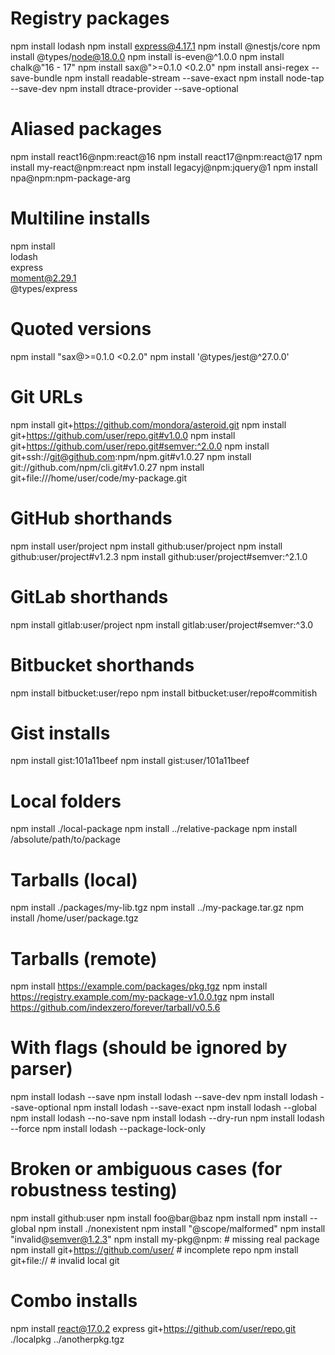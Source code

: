 # Registry packages
npm install lodash
npm install express@4.17.1
npm install @nestjs/core
npm install @types/node@18.0.0
npm install is-even@^1.0.0
npm install chalk@"16 - 17"
npm install sax@">=0.1.0 <0.2.0"
npm install ansi-regex --save-bundle
npm install readable-stream --save-exact
npm install node-tap --save-dev
npm install dtrace-provider --save-optional

# Aliased packages
npm install react16@npm:react@16
npm install react17@npm:react@17
npm install my-react@npm:react
npm install legacyj@npm:jquery@1
npm install npa@npm:npm-package-arg

# Multiline installs
npm install \
  lodash \
  express \
  moment@2.29.1 \
  @types/express

# Quoted versions
npm install "sax@>=0.1.0 <0.2.0"
npm install '@types/jest@^27.0.0'

# Git URLs
npm install git+https://github.com/mondora/asteroid.git
npm install git+https://github.com/user/repo.git#v1.0.0
npm install git+https://github.com/user/repo.git#semver:^2.0.0
npm install git+ssh://git@github.com:npm/npm.git#v1.0.27
npm install git://github.com/npm/cli.git#v1.0.27
npm install git+file:///home/user/code/my-package.git

# GitHub shorthands
npm install user/project
npm install github:user/project
npm install github:user/project#v1.2.3
npm install github:user/project#semver:^2.1.0

# GitLab shorthands
npm install gitlab:user/project
npm install gitlab:user/project#semver:^3.0

# Bitbucket shorthands
npm install bitbucket:user/repo
npm install bitbucket:user/repo#commitish

# Gist installs
npm install gist:101a11beef
npm install gist:user/101a11beef

# Local folders
npm install ./local-package
npm install ../relative-package
npm install /absolute/path/to/package

# Tarballs (local)
npm install ./packages/my-lib.tgz
npm install ../my-package.tar.gz
npm install /home/user/package.tgz

# Tarballs (remote)
npm install https://example.com/packages/pkg.tgz
npm install https://registry.example.com/my-package-v1.0.0.tgz
npm install https://github.com/indexzero/forever/tarball/v0.5.6

# With flags (should be ignored by parser)
npm install lodash --save
npm install lodash --save-dev
npm install lodash --save-optional
npm install lodash --save-exact
npm install lodash --global
npm install lodash --no-save
npm install lodash --dry-run
npm install lodash --force
npm install lodash --package-lock-only

# Broken or ambiguous cases (for robustness testing)
npm install github:user
npm install foo@bar@baz
npm install
npm install --global
npm install ./nonexistent
npm install "@scope/malformed"
npm install "invalid@semver@1.2.3"
npm install my-pkg@npm:  # missing real package
npm install git+https://github.com/user/  # incomplete repo
npm install git+file://  # invalid local git

# Combo installs
npm install react@17.0.2 express git+https://github.com/user/repo.git ./localpkg ../anotherpkg.tgz
